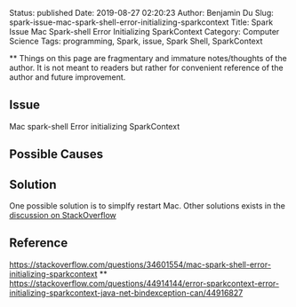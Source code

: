 Status: published
Date: 2019-08-27 02:20:23
Author: Benjamin Du
Slug: spark-issue-mac-spark-shell-error-initializing-sparkcontext
Title: Spark Issue Mac Spark-shell Error Initializing SparkContext
Category: Computer Science
Tags: programming, Spark, issue, Spark Shell, SparkContext

**
Things on this page are fragmentary and immature notes/thoughts of the author.
It is not meant to readers but rather for convenient reference of the author and future improvement.


## Issue

Mac spark-shell Error initializing SparkContext

## Possible Causes

## Solution

One possible solution is to simplfy restart Mac.
Other solutions exists in the 
[discussion on StackOverflow](https://stackoverflow.com/questions/34601554/mac-spark-shell-error-initializing-sparkcontext)


## Reference

https://stackoverflow.com/questions/34601554/mac-spark-shell-error-initializing-sparkcontext
**
https://stackoverflow.com/questions/44914144/error-sparkcontext-error-initializing-sparkcontext-java-net-bindexception-can/44916827
